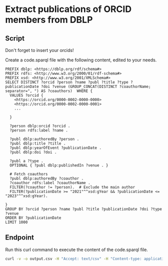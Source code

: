 # Extract publications of ORCID members from DBLP

## Script
Don't forget to insert your orcids!

Create a code.sparql file with the following content, edited to your needs.

```sparql
PREFIX dblp: <https://dblp.org/rdf/schema#>
PREFIX rdfs: <http://www.w3.org/2000/01/rdf-schema#>
PREFIX xsd: <http://www.w3.org/2001/XMLSchema#>
SELECT DISTINCT ?orcid ?person ?name ?publ ?title ?type ?publicationDate ?doi ?venue (GROUP_CONCAT(DISTINCT ?coauthorName; separator=", ") AS ?coauthors)  WHERE {
  VALUES ?orcid {
    <https://orcid.org/0000-0002-0000-0000>
    <https://orcid.org/0000-0002-0000-0001>
    ...

  }

  ?person dblp:orcid ?orcid .
  ?person rdfs:label ?name .

  ?publ dblp:authoredBy ?person .
  ?publ dblp:title ?title .
  ?publ dblp:yearOfEvent ?publicationDate .
  ?publ dblp:doi ?doi .

  ?publ a ?type .
  OPTIONAL { ?publ dblp:publishedIn ?venue . }

  # Fetch coauthors
  ?publ dblp:authoredBy ?coauthor .
  ?coauthor rdfs:label ?coauthorName .
  FILTER(?coauthor != ?person).  # Exclude the main author
  FILTER(?publicationDate >= "2021"^^xsd:gYear && ?publicationDate <= "2023"^^xsd:gYear).

}
GROUP BY ?orcid ?person ?name ?publ ?title ?publicationDate ?doi ?type ?venue
ORDER BY ?publicationDate
LIMIT 1000
```

## Endpoint

Run this curl command to execute the content of the code.sparql file.

```bash
curl -v -o output.csv -H "Accept: text/csv" -H "Content-type: application/sparql-query" -d @code.sparql https://sparql.dblp.org/sparql
```
